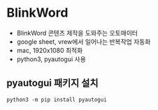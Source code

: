 # BlinkWord

- BlinkWord 콘텐츠 제작을 도와주는 오토매이터
- google sheet, vrew에서 일어나는 반복작업 자동화
- mac, 1920x1080 최적화
- python3, pyautogui 사용

## pyautogui 패키지 설치

```
python3 -m pip install pyautogui
```
